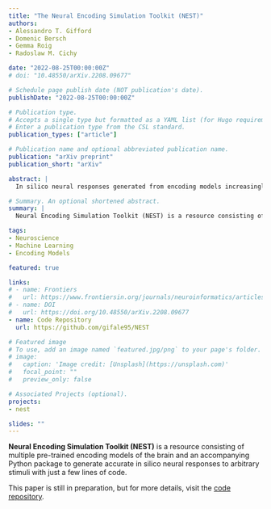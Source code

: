 ```yaml
---
title: "The Neural Encoding Simulation Toolkit (NEST)"
authors:
- Alessandro T. Gifford
- Domenic Bersch
- Gemma Roig
- Radoslaw M. Cichy

date: "2022-08-25T00:00:00Z"
# doi: "10.48550/arXiv.2208.09677"

# Schedule page publish date (NOT publication's date).
publishDate: "2022-08-25T00:00:00Z"

# Publication type.
# Accepts a single type but formatted as a YAML list (for Hugo requirements).
# Enter a publication type from the CSL standard.
publication_types: ["article"]

# Publication name and optional abbreviated publication name.
publication: "arXiv preprint"
publication_short: "arXiv"

abstract: |
  In silico neural responses generated from encoding models increasingly resemble in vivo responses recorded from real brains, enabling the novel research paradigm of in silico neuroscience. In silico neuroscience scales beyond what is possible with in vivo data, allowing to explore and test scientific hypotheses across vastly larger solution spaces. To catalyze this emerging research paradigm, here we introduce the Neural Encoding Simulation Toolkit (NEST), a resource consisting of multiple pre-trained encoding models of the brain and a Python package to generate accurate in silico neural responses to massive amounts of arbitrary stimuli with a few lines of code (https://github.com/gifale95/NEST). We show that NEST’s encoding models accurately predict neural responses to visual stimuli, and that these in silico responses reproduce key neural signatures of visual processing in the brain. Together, this opens the doors to using in silico neural responses for scientific discovery, which we envision will lead to a more efficient and reproducible science.

# Summary. An optional shortened abstract.
summary: |
  Neural Encoding Simulation Toolkit (NEST) is a resource consisting of multiple pre-trained encoding models of the brain and an accompanying Python package to generate accurate in silico neural responses to arbitrary stimuli with just a few lines of code.

tags:
- Neuroscience
- Machine Learning
- Encoding Models

featured: true

links:
# - name: Frontiers
#   url: https://www.frontiersin.org/journals/neuroinformatics/articles/10.3389/fninf.2025.1515873/abstract
# - name: DOI
#   url: https://doi.org/10.48550/arXiv.2208.09677
- name: Code Repository
  url: https://github.com/gifale95/NEST

# Featured image
# To use, add an image named `featured.jpg/png` to your page's folder. 
# image:
#   caption: 'Image credit: [Unsplash](https://unsplash.com)'
#   focal_point: ""
#   preview_only: false

# Associated Projects (optional).
projects:
- nest

slides: ""
---
```


**Neural Encoding Simulation Toolkit (NEST)** is a resource consisting of multiple pre-trained encoding models of the brain and an accompanying Python package to generate accurate in silico neural responses to arbitrary stimuli with just a few lines of code.

This paper is still in preparation, but for more details, visit the [code repository](https://github.com/gifale95/NEST).
